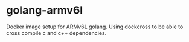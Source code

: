 # golang-armv6l
Docker image setup for ARMv6L golang. Using dockcross to be able to cross compile c and c++ dependencies.
